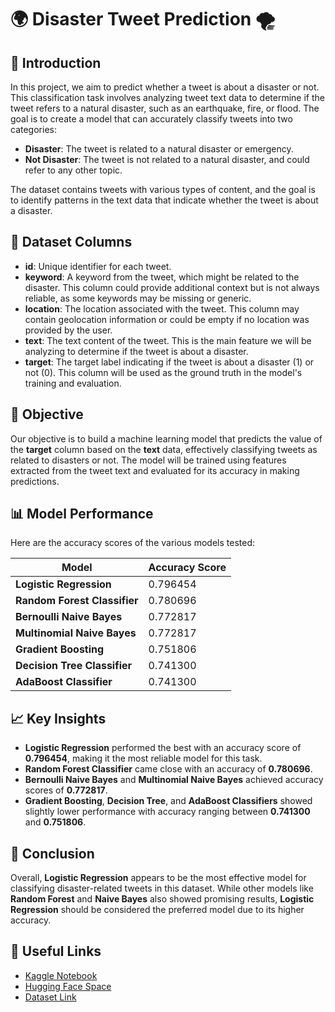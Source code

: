 # 🌍 Disaster Tweet Prediction 🌪️

## 📖 Introduction
In this project, we aim to predict whether a tweet is about a disaster or not. This classification task involves analyzing tweet text data to determine if the tweet refers to a natural disaster, such as an earthquake, fire, or flood. The goal is to create a model that can accurately classify tweets into two categories:

- **Disaster**: The tweet is related to a natural disaster or emergency.
- **Not Disaster**: The tweet is not related to a natural disaster, and could refer to any other topic.

The dataset contains tweets with various types of content, and the goal is to identify patterns in the text data that indicate whether the tweet is about a disaster.

## 📝 Dataset Columns

- **id**: Unique identifier for each tweet.
- **keyword**: A keyword from the tweet, which might be related to the disaster. This column could provide additional context but is not always reliable, as some keywords may be missing or generic.
- **location**: The location associated with the tweet. This column may contain geolocation information or could be empty if no location was provided by the user.
- **text**: The text content of the tweet. This is the main feature we will be analyzing to determine if the tweet is about a disaster.
- **target**: The target label indicating if the tweet is about a disaster (1) or not (0). This column will be used as the ground truth in the model's training and evaluation.

## 🎯 Objective
Our objective is to build a machine learning model that predicts the value of the **target** column based on the **text** data, effectively classifying tweets as related to disasters or not. The model will be trained using features extracted from the tweet text and evaluated for its accuracy in making predictions.

## 📊 Model Performance

Here are the accuracy scores of the various models tested:

| Model                       | Accuracy Score |
|-----------------------------|----------------|
| **Logistic Regression**      | 0.796454       |
| **Random Forest Classifier** | 0.780696       |
| **Bernoulli Naive Bayes**    | 0.772817       |
| **Multinomial Naive Bayes**  | 0.772817       |
| **Gradient Boosting**        | 0.751806       |
| **Decision Tree Classifier** | 0.741300       |
| **AdaBoost Classifier**      | 0.741300       |

## 📈 Key Insights
- **Logistic Regression** performed the best with an accuracy score of **0.796454**, making it the most reliable model for this task.
- **Random Forest Classifier** came close with an accuracy of **0.780696**.
- **Bernoulli Naive Bayes** and **Multinomial Naive Bayes** achieved accuracy scores of **0.772817**.
- **Gradient Boosting**, **Decision Tree**, and **AdaBoost Classifiers** showed slightly lower performance with accuracy ranging between **0.741300** and **0.751806**.

## 🏁 Conclusion
Overall, **Logistic Regression** appears to be the most effective model for classifying disaster-related tweets in this dataset. While other models like **Random Forest** and **Naive Bayes** also showed promising results, **Logistic Regression** should be considered the preferred model due to its higher accuracy.

## 🔗 Useful Links

- [Kaggle Notebook](https://www.kaggle.com/code/senasudemir/disaster-tweet-prediction?scriptVersionId=222821208)
- [Hugging Face Space](https://huggingface.co/spaces/Senasu/Disaster_Tweet_Prediction)
- [Dataset Link](https://www.kaggle.com/competitions/nlp-getting-started/data)
